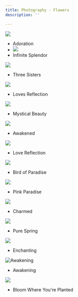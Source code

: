 ```yaml
---
title: Photography - Flowers
description: ''

---
```

![](/assets/img/img_2975.jpeg)

* Adoration
* ![](/assets/img/img_1665.jpeg)
* Infinite Splendor

![](/assets/img/img_2348.jpeg)

* Three Sisters

![](/assets/img/img_1256.jpeg)

* Loves Reflection

![](/assets/img/img_2526.JPEG)

* Mystical Beauty

![](/assets/img/img_7330.JPG)

* Awakened

![](/assets/img/img_1257.jpeg)

* Love Reflection

![](/assets/img/img_0229.JPG)

* Bird of Paradise

![](/assets/img/img_1663.jpeg)

* Pink Paradise

![](/assets/img/img_1662.jpeg)

* Charmed

![](/assets/img/img_1660.jpeg)

* Pure Spring

![](/assets/img/img_1217.jpeg)

* Enchanting

![](/assets/img/img_7329.jpeg "Awakening")

* Awakening

![](/assets/img/mary_bloom_where_planted300.jpeg)

* Bloom Where You're Planted